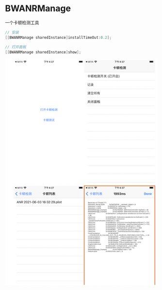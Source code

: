 # BWANRManage

一个卡顿检测工具

```objective-c
// 安装	
[[BWANRManage sharedInstance]installTimeOut:0.2];
```

```objective-c
// 打开面板
[[BWANRManage sharedInstance]show];
```
![read](./imgs/read.png)

